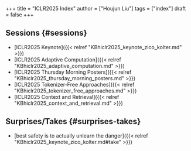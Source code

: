 +++
title = "ICLR2025 Index"
author = ["Houjun Liu"]
tags = ["index"]
draft = false
+++

## Sessions {#sessions}

-   [ICLR2025 Keynote]({{< relref "KBhiclr2025_keynote_zico_kolter.md" >}})
-   [ICLR2025 Adaptive Computation]({{< relref "KBhiclr2025_adaptive_computation.md" >}})
-   [ICLR2025 Thursday Morning Posters]({{< relref "KBhiclr2025_thursday_morning_posters.md" >}})
-   [ICLR2025 Tokenizer-Free Approaches]({{< relref "KBhiclr2025_tokenizer_free_approaches.md" >}})
-   [ICLR2025 Context and Retrieval]({{< relref "KBhiclr2025_context_and_retrieval.md" >}})


## Surprises/Takes {#surprises-takes}

-   [best safety is to actually unlearn the danger]({{< relref "KBhiclr2025_keynote_zico_kolter.md#take" >}})
